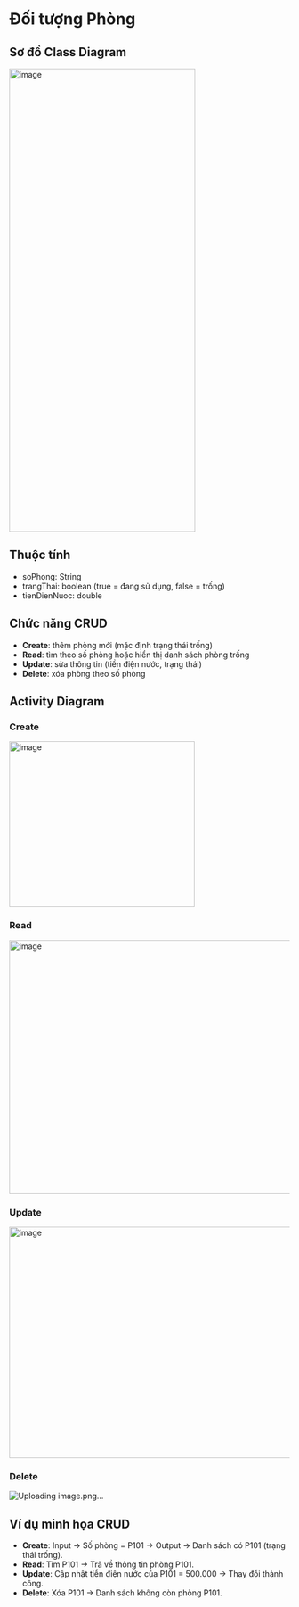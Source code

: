 # Đối tượng Phòng

## Sơ đồ Class Diagram

<img width="334" height="831" alt="image" src="https://github.com/user-attachments/assets/7343c0ae-5dc2-4c13-bd71-786c76740d26" />

## Thuộc tính
- soPhong: String  
- trangThai: boolean (true = đang sử dụng, false = trống)  
- tienDienNuoc: double  

## Chức năng CRUD
- **Create**: thêm phòng mới (mặc định trạng thái trống)  
- **Read**: tìm theo số phòng hoặc hiển thị danh sách phòng trống  
- **Update**: sửa thông tin (tiền điện nước, trạng thái)  
- **Delete**: xóa phòng theo số phòng  

## Activity Diagram

### Create
<img width="333" height="297" alt="image" src="https://github.com/user-attachments/assets/348b1a09-19a6-465d-b0d2-528af00a2f76" />


### Read
<img width="905" height="455" alt="image" src="https://github.com/user-attachments/assets/78bba150-6019-4dd6-891f-9824cc9bca95" />


### Update
<img width="563" height="415" alt="image" src="https://github.com/user-attachments/assets/9a11e03a-dacd-4e05-9753-03369c737e1e" />

### Delete
![Uploading image.png…]()


## Ví dụ minh họa CRUD
- **Create**: Input → Số phòng = P101 → Output → Danh sách có P101 (trạng thái trống).  
- **Read**: Tìm P101 → Trả về thông tin phòng P101.  
- **Update**: Cập nhật tiền điện nước của P101 = 500.000 → Thay đổi thành công.  
- **Delete**: Xóa P101 → Danh sách không còn phòng P101.  



